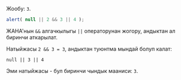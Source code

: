 Жообу: `3`.

```js run
alert( null || 2 && 3 || 4 );
```

ЖАНА'нын `&&` алгачкылыгы `||` операторунан жогору, андыктан ал биринчи аткарылат.

Натыйжасы `2 && 3 = 3`, андыктан туюнтма мындай болуп калат:

```
null || 3 || 4
```

Эми натыйжасы - бул биринчи чындык мааниси: `3`.
